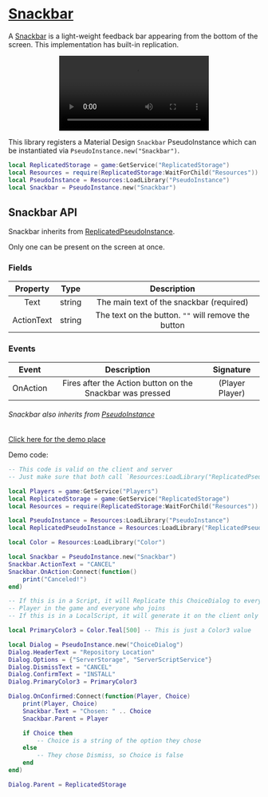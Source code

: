 # [Snackbar](https://github.com/RoStrap/RoStrapUI/blob/master/Snackbar.lua)

A [Snackbar](https://material.io/design/components/snackbars.html#) is a light-weight feedback bar appearing from the bottom of the screen. This implementation has built-in replication.

<div align="center">
	<video autoplay loop>
	<source src="../../../assets/videos/Snackbar.mp4" type="video/mp4">
	</source>
	</video>
</div>

This library registers a Material Design `Snackbar` PseudoInstance which can be instantiated via `PseudoInstance.new("Snackbar")`.

```lua
local ReplicatedStorage = game:GetService("ReplicatedStorage")
local Resources = require(ReplicatedStorage:WaitForChild("Resources"))
local PseudoInstance = Resources:LoadLibrary("PseudoInstance")
local Snackbar = PseudoInstance.new("Snackbar")
```

## Snackbar API

Snackbar inherits from [ReplicatedPseudoInstance](../../Classes/ReplicatedPseudoInstance).

Only one can be present on the screen at once.

### Fields
|Property|Type|Description|
|:-:|:-:|:-:|
|Text|string|The main text of the snackbar (required)
|ActionText|string|The text on the button. `""` will remove the button|

### Events

|Event|Description|Signature|
|:-:|:-:|:-:|
|OnAction|Fires after the Action button on the Snackbar was pressed|(Player Player)|

###### Snackbar also inherits from [PseudoInstance](https://rostrap.github.io/Libraries/Classes/PseudoInstance/#pseudoinstance-api)

[Click here for the demo place](../../../assets/demos/Snackbar.rbxl)

Demo code:
```lua
-- This code is valid on the client and server
-- Just make sure that both call `Resources:LoadLibrary("ReplicatedPseudoInstance")`

local Players = game:GetService("Players")
local ReplicatedStorage = game:GetService("ReplicatedStorage")
local Resources = require(ReplicatedStorage:WaitForChild("Resources"))

local PseudoInstance = Resources:LoadLibrary("PseudoInstance")
local ReplicatedPseudoInstance = Resources:LoadLibrary("ReplicatedPseudoInstance")

local Color = Resources:LoadLibrary("Color")

local Snackbar = PseudoInstance.new("Snackbar")
Snackbar.ActionText = "CANCEL"
Snackbar.OnAction:Connect(function()
    print("Canceled!")
end)

-- If this is in a Script, it will Replicate this ChoiceDialog to every
-- Player in the game and everyone who joins
-- If this is in a LocalScript, it will generate it on the client only

local PrimaryColor3 = Color.Teal[500] -- This is just a Color3 value

local Dialog = PseudoInstance.new("ChoiceDialog")
Dialog.HeaderText = "Repository Location"
Dialog.Options = {"ServerStorage", "ServerScriptService"}
Dialog.DismissText = "CANCEL"
Dialog.ConfirmText = "INSTALL"
Dialog.PrimaryColor3 = PrimaryColor3

Dialog.OnConfirmed:Connect(function(Player, Choice)
    print(Player, Choice)
    Snackbar.Text = "Chosen: " .. Choice
    Snackbar.Parent = Player

    if Choice then
        -- Choice is a string of the option they chose
    else
        -- They chose Dismiss, so Choice is false
    end
end)

Dialog.Parent = ReplicatedStorage
```
